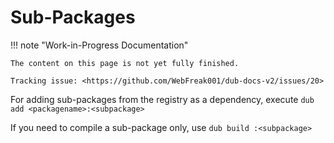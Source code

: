 # Sub-Packages

!!! note "Work-in-Progress Documentation"

    The content on this page is not yet fully finished.

    Tracking issue: <https://github.com/WebFreak001/dub-docs-v2/issues/20>

For adding sub-packages from the registry as a dependency, execute `dub add <packagename>:<subpackage>`

If you need to compile a sub-package only, use `dub build :<subpackage>`

